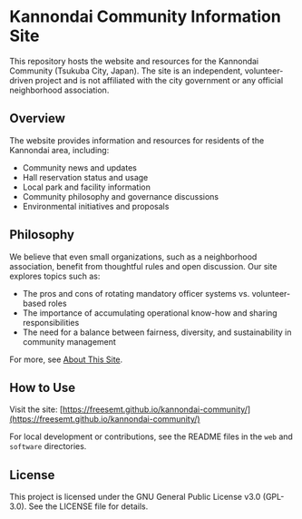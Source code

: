 
# Kannondai Community Information Site

This repository hosts the website and resources for the Kannondai Community (Tsukuba City, Japan). The site is an independent, volunteer-driven project and is not affiliated with the city government or any official neighborhood association.

## Overview

The website provides information and resources for residents of the Kannondai area, including:
- Community news and updates
- Hall reservation status and usage
- Local park and facility information
- Community philosophy and governance discussions
- Environmental initiatives and proposals

## Philosophy

We believe that even small organizations, such as a neighborhood association, benefit from thoughtful rules and open discussion. Our site explores topics such as:
- The pros and cons of rotating mandatory officer systems vs. volunteer-based roles
- The importance of accumulating operational know-how and sharing responsibilities
- The need for a balance between fairness, diversity, and sustainability in community management

For more, see [About This Site](https://freesemt.github.io/kannondai-community/about_this_site.html).

## How to Use

Visit the site: [https://freesemt.github.io/kannondai-community/](https://freesemt.github.io/kannondai-community/)

For local development or contributions, see the README files in the `web` and `software` directories.

## License

This project is licensed under the GNU General Public License v3.0 (GPL-3.0).
See the LICENSE file for details.